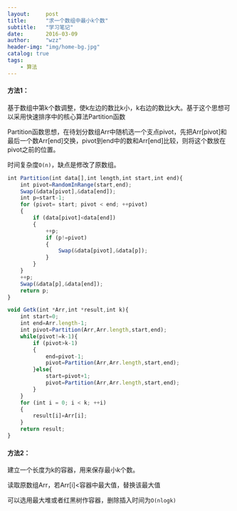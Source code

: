 ```yaml
---
layout:     post
title:      "求一个数组中最小k个数"
subtitle:   "学习笔记"
date:       2016-03-09
author:     "wzz"
header-img: "img/home-bg.jpg"
catalog: true
tags:
    - 算法
---
```



#### 方法1：

基于数组中第k个数调整，使k左边的数比k小，k右边的数比k大。基于这个思想可以采用快速排序中的核心算法Partition函数

Partition函数思想，在待划分数组Arr中随机选一个支点pivot，先把Arr[pivot]和最后一个数Arr[end]交换，pivot到end中的数和Arr[end]比较，则将这个数放在pivot之前的位置。

时间复杂度`O(n)`，缺点是修改了原数组。

```js
int Partition(int data[],int length,int start,int end){
    int pivot=RandomInRange(start,end);
    Swap(&data[pivot],&data[end]);
    int p=start-1;
    for (pivot= start; pivot < end; ++pivot)
    {
        if (data[pivot]<data[end])
        {
            ++p;
            if (p!=pivot)
            {
                Swap(&data[pivot],&data[p]);
            }
        }
    }
    ++p;
    Swap(&data[p],&data[end]);
    return p;
}

void Getk(int *Arr,int *result,int k){
    int start=0;
    int end=Arr.length-1;
    int pivot=Partition(Arr,Arr.length,start,end);
    while(pivot!=k-1){
        if (pivot>k-1)
        {
            end=pivot-1;
            pivot=Partition(Arr,Arr.length,start,end);
        }else{
            start=pivot+1;
            pivot=Partition(Arr,Arr.length,start,end);
        }
    }
    for (int i = 0; i < k; ++i)
    {
        result[i]=Arr[i];
    }
    return result;
}
```

#### 方法2：

建立一个长度为k的容器，用来保存最小k个数。

读取原数组Arr，若Arr[i]<容器中最大值，替换该最大值

可以选用最大堆或者红黑树作容器，删除插入时间为`O(nlogk)`
